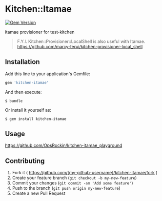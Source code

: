 # Kitchen::Itamae

[![Gem Version](https://badge.fury.io/rb/kitchen-itamae.svg)](http://badge.fury.io/rb/kitchen-itamae)

itamae provisioner for test-kitchen

> F.Y.I. Kitchen::Provisioner::LocalShell is also useful with Itamae.
> https://github.com/marcy-terui/kitchen-provisioner-local_shell

## Installation

Add this line to your application's Gemfile:

```ruby
gem 'kitchen-itamae'
```

And then execute:

    $ bundle

Or install it yourself as:

    $ gem install kitchen-itamae

## Usage

https://github.com/OpsRockin/kitchen-itamae_playground

## Contributing

1. Fork it ( https://github.com/[my-github-username]/kitchen-itamae/fork )
2. Create your feature branch (`git checkout -b my-new-feature`)
3. Commit your changes (`git commit -am 'Add some feature'`)
4. Push to the branch (`git push origin my-new-feature`)
5. Create a new Pull Request
